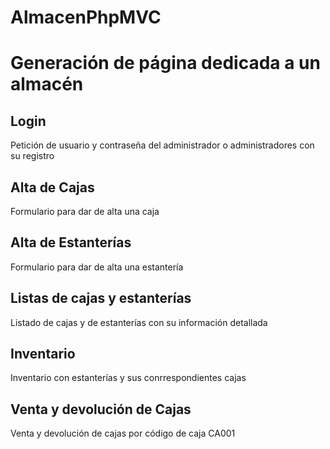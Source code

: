 # AlmacenPhpMVC
<h1>Generación de página dedicada a un almacén</h1>
<h2>Login</h2>
<p>Petición de usuario y contraseña del administrador o administradores con su registro</p>
<h2>Alta de Cajas</h2>
<p>Formulario para dar de alta una caja</p>
<h2>Alta de Estanterías</h2>
<p>Formulario para dar de alta una estantería</p>
<h2>Listas de cajas y estanterías</h2>
<p>Listado de cajas y de estanterías con su información detallada</p>
<h2>Inventario</h2>
<p>Inventario con estanterías y sus conrrespondientes cajas</p>
<h2>Venta y devolución de Cajas</h2>
<p>Venta y devolución de cajas por código de caja CA001</p>
